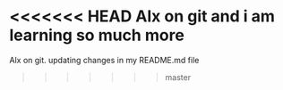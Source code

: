 <<<<<<< HEAD
Alx on git and i am learning so much more 
=======
Alx on git. updating changes in my README.md file 
>>>>>>> master
